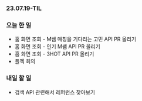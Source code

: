 ### 23.07.19-TIL
### 오늘 한 일
- 홈 화면 조회 - M쌤 매칭을 기다리는 고민 API PR 올리기
- 홈 화면 조회 - 인기 M쌤 API PR 올리기
- 홈 화면 조회 - 3HOT API PR 올리기
- 플젝 회의

### 내일 할 일
- 검색 API 관련해서 레퍼런스 찾아보기
